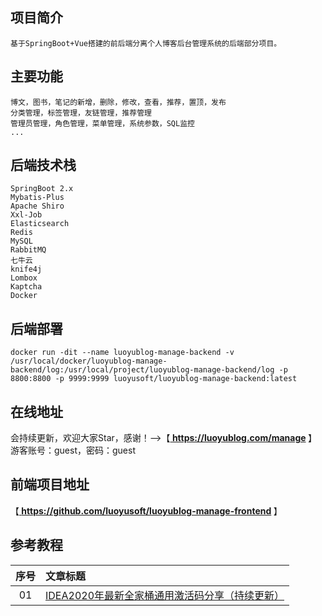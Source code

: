 ## 项目简介
```
基于SpringBoot+Vue搭建的前后端分离个人博客后台管理系统的后端部分项目。
```

## 主要功能
```
博文，图书，笔记的新增，删除，修改，查看，推荐，置顶，发布
分类管理，标签管理，友链管理，推荐管理
管理员管理，角色管理，菜单管理，系统参数，SQL监控
...
```

## 后端技术栈
```
SpringBoot 2.x
Mybatis-Plus
Apache Shiro
Xxl-Job
Elasticsearch
Redis
MySQL
RabbitMQ
七牛云
knife4j
Lombox
Kaptcha
Docker
```

## 后端部署
```
docker run -dit --name luoyublog-manage-backend -v /usr/local/docker/luoyublog-manage-backend/log:/usr/local/project/luoyublog-manage-backend/log -p 8800:8800 -p 9999:9999 luoyusoft/luoyublog-manage-backend:latest
```

## 在线地址
会持续更新，欢迎大家Star，感谢！-->【<b><a href="https://luoyublog.com/manage"> https://luoyublog.com/manage </a></b>】<br/>
游客账号：guest，密码：guest

## 前端项目地址
【<b><a href="https://github.com/luoyusoft/luoyublog-manage-frontend"> https://github.com/luoyusoft/luoyublog-manage-frontend </a></b>】<br/>

## 参考教程
|序号|文章标题|
|:---:|:---|
|01|[IDEA2020年最新全家桶通用激活码分享（持续更新）](https://luoyublog.com/article/37)|
